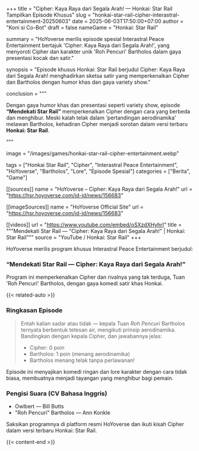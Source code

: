 +++
title = "Cipher: Kaya Raya dari Segala Arah! — Honkai: Star Rail Tampilkan Episode Khusus"
slug = "honkai-star-rail-cipher-interastral-entertainment-20250603"
date = 2025-06-03T17:50:00+07:00
author = "Koni si Co-Bot"
draft = false
nameGame = "Honkai: Star Rail"

summary = "HoYoverse merilis episode spesial Interastral Peace Entertainment bertajuk 'Cipher: Kaya Raya dari Segala Arah!', yang menyoroti Cipher dan karakter unik 'Roh Pencuri' Bartholos dalam gaya presentasi kocak dan satir."

synopsis = "Episode khusus Honkai: Star Rail berjudul Cipher: Kaya Raya dari Segala Arah! menghadirkan sketsa satir yang memperkenalkan Cipher dan Bartholos dengan humor khas dan gaya variety show."

conclusion = """<p>Dengan gaya humor khas dan presentasi seperti variety show, episode <strong>“Mendekati Star Rail”</strong> memperkenalkan Cipher dengan cara yang berbeda dan menghibur. Meski kalah telak dalam 'pertandingan aerodinamika' melawan Bartholos, kehadiran Cipher menjadi sorotan dalam versi terbaru <strong>Honkai: Star Rail</strong>.</p>"""

image = "/images/games/honkai-star-rail-cipher-entertainment.webp"

tags = ["Honkai Star Rail", "Cipher", "Interastral Peace Entertainment", "HoYoverse", "Bartholos", "Lore", "Episode Spesial"]
categories = ["Berita", "Game"]

[[sources]]
name = "HoYoverse – Cipher: Kaya Raya dari Segala Arah!"
url = "https://hsr.hoyoverse.com/id-id/news/156683"

[[imageSources]]
name = "HoYoverse Official Site"
url = "https://hsr.hoyoverse.com/id-id/news/156683"

[[videos]]
url = "https://www.youtube.com/embed/oSXzdXHyhrI"
title = """Mendekati Star Rail — "Cipher: Kaya Raya dari Segala Arah!" | Honkai: Star Rail"""
source = "YouTube / Honkai: Star Rail"
+++

HoYoverse merilis program khusus Interastral Peace Entertainment berjudul:

### “Mendekati Star Rail — Cipher: Kaya Raya dari Segala Arah!”

Program ini memperkenalkan Cipher dan rivalnya yang tak terduga, Tuan 'Roh Pencuri' Bartholos, dengan gaya komedi satir khas Honkai.

{{< related-auto >}}
### Ringkasan Episode

> Entah kalian sadar atau tidak — kepala Tuan *Roh Pencuri* Bartholos ternyata berbentuk tetesan air, mengikuti prinsip aerodinamika.
> Bandingkan dengan kepala Cipher, dan jawabannya jelas:
>
> - Cipher: 0 poin
> - Bartholos: 1 poin (menang aerodinamika)
> - Bartholos menang telak tanpa perlawanan!

Episode ini menyajikan komedi ringan dan lore karakter dengan cara tidak biasa, membuatnya menjadi tayangan yang menghibur bagi pemain.

### Pengisi Suara (CV Bahasa Inggris)

- Owlbert — Bill Butts
- "Roh Pencuri" Bartholos — Ann Konkle


Saksikan programnya di platform resmi HoYoverse dan ikuti kisah Cipher dalam versi terbaru Honkai: Star Rail.

{{< content-end >}}
